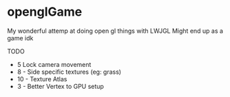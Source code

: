 # openglGame
 
My wonderful attemp at doing open gl things with LWJGL
Might end up as a game idk

TODO
- 5 Lock camera movement
- 8 - Side specific textures (eg: grass)
- 10 - Texture Atlas
- 3 - Better Vertex to GPU setup
